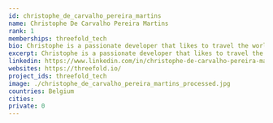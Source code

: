 ```yaml
---
id: christophe_de_carvalho_pereira_martins
name: Christophe De Carvalho Pereira Martins
rank: 1
memberships: threefold_tech
bio: Christophe is a passionate developer that likes to travel the world. Trying to improve the world around him using technology is one of his goals. He is currently working for TF Tech and is involved in the 0-OS projects among other things. Engineer fell in love with Threefold I joined Threefold cause I bielive the web needs to evolve into a more decentralized and faire network. Threefold is trying to create this new internet so that was my chance to contribute to this effort. 
excerpt: Christophe is a passionate developer that likes to travel the world.
linkedin: https://www.linkedin.com/in/christophe-de-carvalho-pereira-martins-919504a1/
websites: https://threefold.io/
project_ids: threefold_tech
image: ./christophe_de_carvalho_pereira_martins_processed.jpg
countries: Belgium
cities:
private: 0
---
```

